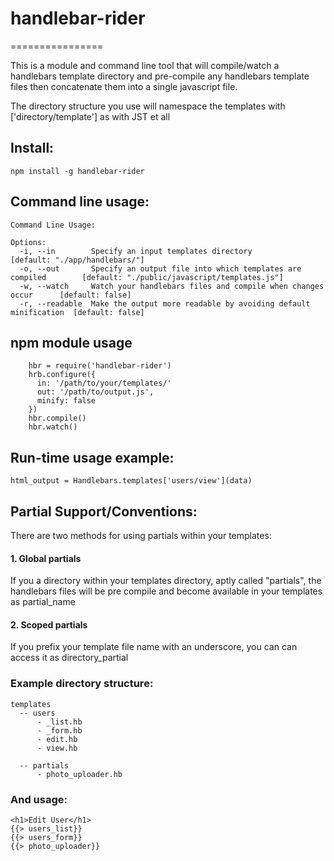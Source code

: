 # handlebar-rider
================

This is a module and command line tool that will compile/watch a handlebars template directory and pre-compile any handlebars template files then 
concatenate them into a single javascript file.  

The directory structure you use will namespace the templates with ['directory/template'] as with JST et all


## Install:

    npm install -g handlebar-rider

## Command line usage:

    Command Line Usage: 

    Options:
      -i, --in        Specify an input templates directory                            [default: "./app/handlebars/"]
      -o, --out       Specify an output file into which templates are compiled        [default: "./public/javascript/templates.js"]
      -w, --watch     Watch your handlebars files and compile when changes occur      [default: false]
      -r, --readable  Make the output more readable by avoiding default minification  [default: false]
      
    

## npm module usage			

		hbr = require('handlebar-rider')
		hrb.configure({
		  in: '/path/to/your/templates/'
		  out: '/path/to/output.js',
		  minify: false
		})
		hbr.compile()
		hbr.watch()
				
## Run-time usage example: 

    html_output = Handlebars.templates['users/view'](data)

 
## Partial Support/Conventions:

There are two methods for using partials within your templates:
 
#### 1. Global partials 

If you a directory within your templates directory, aptly called "partials", the
handlebars files will be pre compile and become available in your templates as partial_name

#### 2. Scoped partials

If you prefix your template file name with an underscore, you can can access it as directory_partial 

### Example directory structure:

    templates 
      -- users
          - _list.hb
          - _form.hb
          - edit.hb
          - view.hb
      
      -- partials
          - photo_uploader.hb


### And usage: 

    <h1>Edit User</h1>
    {{> users_list}}
    {{> users_form}}
    {{> photo_uploader}}
 

